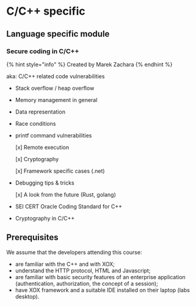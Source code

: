 # C/C++ specific

## Language specific module

### Secure coding in C/C++  <a id="secure-coding-in-cpp"></a>

{% hint style="info" %}
Created by Marek Zachara
{% endhint %}

aka: C/C++ related code vulnerabilities

* Stack overflow / heap overflow
* Memory management in general
* Data representation
* Race conditions
* printf command vulnerabilities

  \[x\] Remote execution

  \[x\] Cryptography

  \[x\] Framework specific cases \(.net\)

* Debugging tips & tricks

  \[x\] A look from the future \(Rust, golang\)

* SEI CERT Oracle Coding Standard for C++
* Cryptography in C/C++

## Prerequisites

We assume that the developers attending this course:

* are familiar with the C++ and with XOX;
* understand the HTTP protocol, HTML and Javascript;
* are familiar with basic security features of an enterprise application \(authentication, authorization, the concept of a session\);
* have XOX framework  and a suitable IDE installed on their laptop \(labs desktop\).

